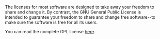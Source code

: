 The licenses for most software are designed to take away your freedom to share and change it. By contrast, the GNU General Public License is intended to guarantee your freedom to share and change free software--to make sure the software is free for all its users.

You can read the  complete GPL license [here](https://www.snort.org/gpl).
